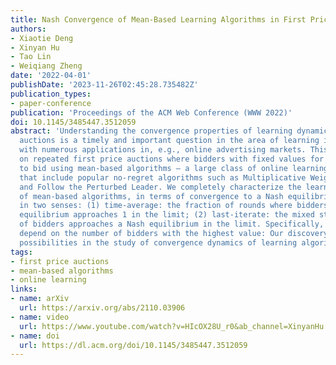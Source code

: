 ```yaml
---
title: Nash Convergence of Mean-Based Learning Algorithms in First Price Auctions
authors:
- Xiaotie Deng
- Xinyan Hu
- Tao Lin
- Weiqiang Zheng
date: '2022-04-01'
publishDate: '2023-11-26T02:45:28.735482Z'
publication_types:
- paper-conference
publication: 'Proceedings of the ACM Web Conference (WWW 2022)'
doi: 10.1145/3485447.3512059
abstract: 'Understanding the convergence properties of learning dynamics in repeated
  auctions is a timely and important question in the area of learning in auctions,
  with numerous applications in, e.g., online advertising markets. This work focuses
  on repeated first price auctions where bidders with fixed values for the item learn
  to bid using mean-based algorithms – a large class of online learning algorithms
  that include popular no-regret algorithms such as Multiplicative Weights Update
  and Follow the Perturbed Leader. We completely characterize the learning dynamics
  of mean-based algorithms, in terms of convergence to a Nash equilibrium of the auction,
  in two senses: (1) time-average: the fraction of rounds where bidders play a Nash
  equilibrium approaches 1 in the limit; (2) last-iterate: the mixed strategy profile
  of bidders approaches a Nash equilibrium in the limit. Specifically, the results
  depend on the number of bidders with the highest value: Our discovery opens up new
  possibilities in the study of convergence dynamics of learning algorithms.'
tags:
- first price auctions
- mean-based algorithms
- online learning
links:
- name: arXiv
  url: https://arxiv.org/abs/2110.03906
- name: video
  url: https://www.youtube.com/watch?v=HIcOX28U_r0&ab_channel=XinyanHu
- name: doi
  url: https://dl.acm.org/doi/10.1145/3485447.3512059
---
```

